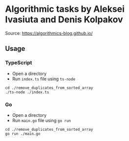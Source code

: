 # Algorithmic tasks by Aleksei Ivasiuta and Denis Kolpakov

Source: https://algorithmics-blog.github.io/

## Usage

### TypeScript

- Open a directory
- Run `index.ts` file using `ts-node`

```
cd ./remove_duplicates_from_sorted_array
./ts-node ./index.ts
```

### Go

- Open a directory
- Run `main.go` file using `go run`

```
cd ./remove_duplicates_from_sorted_array
go run ./main.go
```
